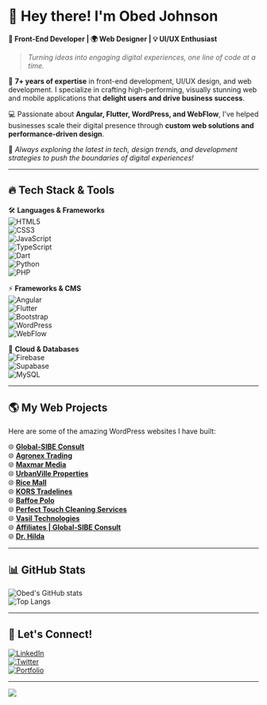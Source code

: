 # 👋 Hey there! I'm **Obed Johnson**  
**🔹 Front-End Developer | 🌍 Web Designer | 💡 UI/UX Enthusiast**  

> _Turning ideas into engaging digital experiences, one line of code at a time._  

🎯 **7+ years of expertise** in front-end development, UI/UX design, and web development. I specialize in crafting high-performing, visually stunning web and mobile applications that **delight users and drive business success**.  

💻 Passionate about **Angular, Flutter, WordPress, and WebFlow**, I’ve helped businesses scale their digital presence through **custom web solutions and performance-driven design**.  

🚀 _Always exploring the latest in tech, design trends, and development strategies to push the boundaries of digital experiences!_  

---

## 🔥 **Tech Stack & Tools**  
🛠 **Languages & Frameworks**  
![HTML5](https://img.shields.io/badge/html5-%23E34F26.svg?style=for-the-badge&logo=html5&logoColor=white)  
![CSS3](https://img.shields.io/badge/css3-%231572B6.svg?style=for-the-badge&logo=css3&logoColor=white)  
![JavaScript](https://img.shields.io/badge/javascript-%23323330.svg?style=for-the-badge&logo=javascript&logoColor=%23F7DF1E)  
![TypeScript](https://img.shields.io/badge/typescript-%23007ACC.svg?style=for-the-badge&logo=typescript&logoColor=white)  
![Dart](https://img.shields.io/badge/dart-%230175C2.svg?style=for-the-badge&logo=dart&logoColor=white)  
![Python](https://img.shields.io/badge/python-3670A0?style=for-the-badge&logo=python&logoColor=ffdd54)  
![PHP](https://img.shields.io/badge/php-%23777BB4.svg?style=for-the-badge&logo=php&logoColor=white)  

⚡ **Frameworks & CMS**  
![Angular](https://img.shields.io/badge/angular-%23DD0031.svg?style=for-the-badge&logo=angular&logoColor=white)  
![Flutter](https://img.shields.io/badge/Flutter-%2302569B.svg?style=for-the-badge&logo=Flutter&logoColor=white)  
![Bootstrap](https://img.shields.io/badge/bootstrap-%238511FA.svg?style=for-the-badge&logo=bootstrap&logoColor=white)  
![WordPress](https://img.shields.io/badge/WordPress-%23117AC9.svg?style=for-the-badge&logo=WordPress&logoColor=white)  
![WebFlow](https://img.shields.io/badge/Webflow-%23007ACC.svg?style=for-the-badge&logo=Webflow&logoColor=white)  

📡 **Cloud & Databases**  
![Firebase](https://img.shields.io/badge/firebase-%23039BE5.svg?style=for-the-badge&logo=firebase)  
![Supabase](https://img.shields.io/badge/Supabase-3ECF8E?style=for-the-badge&logo=supabase&logoColor=white)  
![MySQL](https://img.shields.io/badge/mysql-4479A1.svg?style=for-the-badge&logo=mysql&logoColor=white)  

---

## 🌎 **My Web Projects**  
Here are some of the amazing WordPress websites I have built:

🌐 [**Global-SIBE Consult**](https://sibeconsult.com)  
🌐 [**Agronex Trading**](https://agronextrading.com)  
🌐 [**Maxmar Media**](https://maxmarmedia.com)  
🌐 [**UrbanVille Properties**](https://urbanville.net)  
🌐 [**Rice Mall**](https://ricemall.net)  
🌐 [**KORS Tradelines**](https://korstradelines.com)  
🌐 [**Baffoe Polo**](https://baffoepolo.co.uk)  
🌐 [**Perfect Touch Cleaning Services**](https://perfecttouchcleaningservices.co.uk)  
🌐 [**Vasil Technologies**](https://vasiltech.com)  
🌐 [**Affiliates | Global-SIBE Consult**](https://affiliates.sibeconsult.com)  
🌐 [**Dr. Hilda**](https://drhildaampadu.com)  

---

## 📊 GitHub Stats  
![Obed's GitHub stats](https://github-readme-stats.vercel.app/api?username=obedjohnson&show_icons=true&theme=radical)  
![Top Langs](https://github-readme-stats.vercel.app/api/top-langs/?username=obedjohnson&layout=compact&theme=radical)  

---

## 📌 Let's Connect!  
[![LinkedIn](https://img.shields.io/badge/LinkedIn-Obed%20Johnson-blue?style=for-the-badge&logo=linkedin)](https://linkedin.com/in/obedjohnson)  
[![Twitter](https://img.shields.io/badge/Twitter-@obedjohnson-blue?style=for-the-badge&logo=twitter)](https://twitter.com/obedjohnson)  
[![Portfolio](https://img.shields.io/badge/Portfolio-Website-green?style=for-the-badge&logo=googlechrome)](https://obedjohnson.com)  

---

[![](https://visitcount.itsvg.in/api?id=obedjohnson&icon=0&color=0)](https://visitcount.itsvg.in)  

<!-- Proudly created with GPRM ( https://gprm.itsvg.in ) -->
